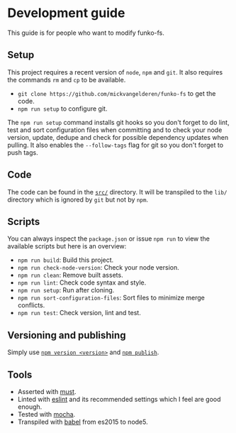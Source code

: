 # Development guide

This guide is for people who want to modify funko-fs.

## Setup

This project requires a recent version of `node`, `npm` and `git`. It also requires the commands  `rm` and `cp` to be available.

* `git clone https://github.com/mickvangelderen/funko-fs` to get the code.
* `npm run setup` to configure git. 

The `npm run setup` command installs git hooks so you don't forget to do  lint, test and sort configuration files when committing and to check your node version, update, dedupe and check for possible dependency updates when pulling. It also enables the `--follow-tags` flag for git so you don't forget to push tags. 

## Code

The code can be found in the [`src/`](src) directory. It will be transpiled to the `lib/` directory which is ignored by `git` but not by `npm`. 

## Scripts

You can always inspect the `package.json` or issue `npm run` to view the available scripts but here is an overview:

* `npm run build`: Build this project.
* `npm run check-node-version`: Check your node version.
* `npm run clean`: Remove built assets.
* `npm run lint`: Check code syntax and style. 
* `npm run setup`: Run after cloning.
* `npm run sort-configuration-files`: Sort files to minimize merge conflicts.
* `npm run test`: Check version, lint and test.

## Versioning and publishing

Simply use [`npm version <version>`](https://docs.npmjs.com/cli/version) and [`npm publish`](https://docs.npmjs.com/cli/publish). 

## Tools

* Asserted with [must](https://www.npmjs.com/package/must).
* Linted with [eslint](http://eslint.org/) and its recommended settings which I feel are good enough.
* Tested with [mocha](http://mochajs.org/).
* Transpiled with [babel](https://babeljs.io/) from es2015 to node5. 

